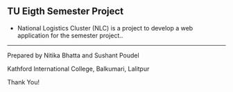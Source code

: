 ## TU Eigth Semester Project

* National Logistics Cluster (NLC) is a project to develop a web application for the semester project..

---

Prepared by Nitika Bhatta and Sushant Poudel

Kathford International College, Balkumari, Lalitpur

Thank You!

